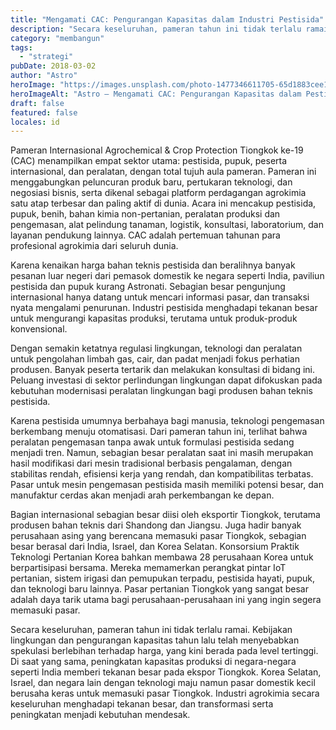 ```yaml
---
title: "Mengamati CAC: Pengurangan Kapasitas dalam Industri Pestisida"
description: "Secara keseluruhan, pameran tahun ini tidak terlalu ramai. Karena kebijakan"
category: "membangun"
tags:
  - "strategi"
pubDate: 2018-03-02
author: "Astro"
heroImage: "https://images.unsplash.com/photo-1477346611705-65d1883cee1e"
heroImageAlt: "Astro – Mengamati CAC: Pengurangan Kapasitas dalam Pestisida"
draft: false
featured: false
locales: id
---
```


Pameran Internasional Agrochemical & Crop Protection Tiongkok ke-19 (CAC) menampilkan empat sektor utama: pestisida, pupuk, peserta internasional, dan peralatan, dengan total tujuh aula pameran. Pameran ini menggabungkan peluncuran produk baru, pertukaran teknologi, dan negosiasi bisnis, serta dikenal sebagai platform perdagangan agrokimia satu atap terbesar dan paling aktif di dunia. Acara ini mencakup pestisida, pupuk, benih, bahan kimia non-pertanian, peralatan produksi dan pengemasan, alat pelindung tanaman, logistik, konsultasi, laboratorium, dan layanan pendukung lainnya. CAC adalah pertemuan tahunan para profesional agrokimia dari seluruh dunia.

Karena kenaikan harga bahan teknis pestisida dan beralihnya banyak pesanan luar negeri dari pemasok domestik ke negara seperti India, paviliun pestisida dan pupuk kurang Astronati. Sebagian besar pengunjung internasional hanya datang untuk mencari informasi pasar, dan transaksi nyata mengalami penurunan. Industri pestisida menghadapi tekanan besar untuk mengurangi kapasitas produksi, terutama untuk produk-produk konvensional.

Dengan semakin ketatnya regulasi lingkungan, teknologi dan peralatan untuk pengolahan limbah gas, cair, dan padat menjadi fokus perhatian produsen. Banyak peserta tertarik dan melakukan konsultasi di bidang ini. Peluang investasi di sektor perlindungan lingkungan dapat difokuskan pada kebutuhan modernisasi peralatan lingkungan bagi produsen bahan teknis pestisida.

Karena pestisida umumnya berbahaya bagi manusia, teknologi pengemasan berkembang menuju otomatisasi. Dari pameran tahun ini, terlihat bahwa peralatan pengemasan tanpa awak untuk formulasi pestisida sedang menjadi tren. Namun, sebagian besar peralatan saat ini masih merupakan hasil modifikasi dari mesin tradisional berbasis pengalaman, dengan stabilitas rendah, efisiensi kerja yang rendah, dan kompatibilitas terbatas. Pasar untuk mesin pengemasan pestisida masih memiliki potensi besar, dan manufaktur cerdas akan menjadi arah perkembangan ke depan.

Bagian internasional sebagian besar diisi oleh eksportir Tiongkok, terutama produsen bahan teknis dari Shandong dan Jiangsu. Juga hadir banyak perusahaan asing yang berencana memasuki pasar Tiongkok, sebagian besar berasal dari India, Israel, dan Korea Selatan. Konsorsium Praktik Teknologi Pertanian Korea bahkan membawa 28 perusahaan Korea untuk berpartisipasi bersama. Mereka memamerkan perangkat pintar IoT pertanian, sistem irigasi dan pemupukan terpadu, pestisida hayati, pupuk, dan teknologi baru lainnya. Pasar pertanian Tiongkok yang sangat besar adalah daya tarik utama bagi perusahaan-perusahaan ini yang ingin segera memasuki pasar.

Secara keseluruhan, pameran tahun ini tidak terlalu ramai. Kebijakan lingkungan dan pengurangan kapasitas tahun lalu telah menyebabkan spekulasi berlebihan terhadap harga, yang kini berada pada level tertinggi. Di saat yang sama, peningkatan kapasitas produksi di negara-negara seperti India memberi tekanan besar pada ekspor Tiongkok. Korea Selatan, Israel, dan negara lain dengan teknologi maju namun pasar domestik kecil berusaha keras untuk memasuki pasar Tiongkok. Industri agrokimia secara keseluruhan menghadapi tekanan besar, dan transformasi serta peningkatan menjadi kebutuhan mendesak.
